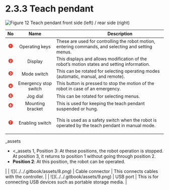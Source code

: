 # 2.3.3 Teach pendant

![Figure 12 Teach pendant front side (left) / rear side (right)](../../_assets/tp\_part\_name.png)

|               **No**               |        **Name**       | 　　　　　**Description**                                                                                                                                                                                                                                                                                                                                                                       |
| :--------------------------------: | :-------------------: | ------------------------------------------------------------------------------------------------------------------------------------------------------------------------------------------------------------------------------------------------------------------------------------------------------------------------------------------------------------------------------------------ |
|  ![](../../_assets/1.png)  |     Operating keys    | These are used for controlling the robot motion, entering commands, and selecting and setting menus.                                                                                                                                                                                                                                                                                       |
|  ![](../../_assets/2.png)  |        Display        | This displays and allows modification of the robot’s motion states and setting information.                                                                                                                                                                                                                                                                                                |
|  ![](../../_assets/3.png)  |      Mode switch      | This can be rotated for selecting operating modes (automatic, manual, and remote).                                                                                                                                                                                                                                                                                                         |
|  ![](../../_assets/4.png)  | Emergency stop switch | This button is pressed to stop the motion of the robot in case of an emergency.                                                                                                                                                                                                                                                                                                            |
|  ![](../../_assets/5.png)  |        Jog dial       | This can be rotated for selecting menus.                                                                                                                                                                                                                                                                                                                                                   |
|  ![](../../_assets/6.png)  |    Mounting bracket   | This is used for keeping the teach pendant suspended or hung.                                                                                                                                                                                                                                                                                                                              |
|   ![](../../_assets/7.png) |   Enabling switch     | <p>This is used as a safety switch when the robot is operated by the teach pendant in manual mode.
</p><p>_assets
</p><ul><li><_assets 1, Position 3</strong>: At these positions, the robot operation is stopped. At position 3, it returns to position 1 without going through position 2.
</li><li><strong>Position 2</strong>: At this position, the robot can be operated.</li></ul> |
|  ![](../../.gitbook/assets/8.png)  |    Cable connector    | This connects cables with the controller.                                                                                                                                                                                                                                                                                                                                                  |
|  ![](../../.gitbook/assets/9.png)  |        USB port       | This is for connecting USB devices such as portable storage media.                                                                                                                                                                                                                                                                                                                         |

